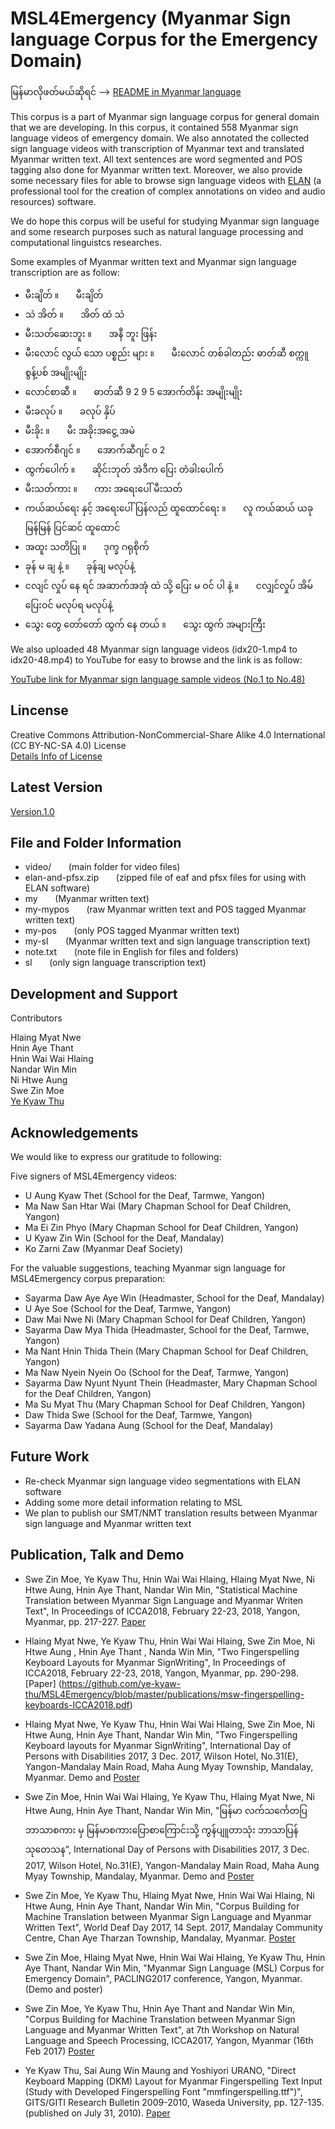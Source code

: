 # MSL4Emergency (Myanmar Sign language Corpus for the Emergency Domain)  

မြန်မာလိုဖတ်မယ်ဆိုရင် -->  [README in Myanmar language](https://github.com/ye-kyaw-thu/MSL4Emergency/blob/master/README-my.md)  

This corpus is a part of Myanmar sign language corpus for general domain that we are developing. In this corpus, it contained 558 Myanmar sign language videos of emergency domain. We also annotated the collected sign language videos with transcription of Myanmar text and translated Myanmar written text. All text sentences are word segmented and POS tagging also done for Myanmar written text. Moreover, we also provide some necessary files for able to browse sign language videos with [ELAN](https://tla.mpi.nl/tools/tla-tools/elan/) (a professional tool for the creation of complex annotations on video and audio resources) software.

We do hope this corpus will be useful for studying Myanmar sign language and some research purposes such as natural language processing and computational linguistcs researches.

Some examples of Myanmar written text and Myanmar sign language transcription are as follow:  

* မီးချိတ် ။ &nbsp;&nbsp;&nbsp;&nbsp;&nbsp; မီးချိတ်  
* သဲ အိတ် ။ &nbsp;&nbsp;&nbsp;&nbsp;&nbsp; အိတ် ထဲ သဲ  
* မီးသတ်ဆေးဘူး ။ &nbsp;&nbsp;&nbsp;&nbsp;&nbsp; အနီ ဘူး ဖြန်း  
* မီးလောင် လွယ် သော ပစ္စည်း များ ။ &nbsp;&nbsp;&nbsp;&nbsp;&nbsp; မီးလောင် တစ်ခါတည်း ဓာတ်ဆီ စက္ကူ စွန့်ပစ် အမျိုးမျိုး  
* လောင်စာဆီ ။ &nbsp;&nbsp;&nbsp;&nbsp;&nbsp; ဓာတ်ဆီ 9 2 9 5 အောက်တိန်း အမျိုးမျိုး  
* မီးခလုပ် ။ &nbsp;&nbsp;&nbsp;&nbsp;&nbsp; ခလုပ် နှိပ်  
* မီးခိုး ။ &nbsp;&nbsp;&nbsp;&nbsp;&nbsp; မီး အခိုးအငွေ့ အမဲ  
* အောက်စီဂျင် ။ &nbsp;&nbsp;&nbsp;&nbsp;&nbsp; အောက်ဆီဂျင် o 2  
* ထွက်ပေါက် ။ &nbsp;&nbsp;&nbsp;&nbsp;&nbsp; ဆိုင်းဘုတ် အဲဒီက ပြေး တံခါးပေါက်  
* မီးသတ်ကား ။ &nbsp;&nbsp;&nbsp;&nbsp;&nbsp; ကား အရေးပေါ် မီးသတ်  
* ကယ်ဆယ်ရေး နှင့် အရေးပေါ် ပြန်လည် ထူထောင်ရေး ။ &nbsp;&nbsp;&nbsp;&nbsp;&nbsp; လူ ကယ်ဆယ် ယခု မြန်မြန် ပြင်ဆင် ထူထောင်  
* အထူး သတိပြု ။ &nbsp;&nbsp;&nbsp;&nbsp;&nbsp; ဒုက္ခ ဂရုစိုက်  
* ခုန် မ ချ နဲ့ ။ &nbsp;&nbsp;&nbsp;&nbsp;&nbsp; ခုန်ချ မလုပ်နဲ့  
* ငလျင် လှုပ် နေ ရင် အဆာက်အအုံ ထဲ သို့ ပြေး မ ဝင် ပါ နဲ့ ။ &nbsp;&nbsp;&nbsp;&nbsp;&nbsp; ငလျှင်လှုပ် အိမ် ပြေးဝင် မလုပ်ရ မလုပ်နဲ့  
* သွေး တွေ တော်တော် ထွက် နေ တယ် ။ &nbsp;&nbsp;&nbsp;&nbsp;&nbsp; သွေး ထွက် အများကြီး  

We also uploaded 48 Myanmar sign language videos (idx20-1.mp4 to idx20-48.mp4) to YouTube for easy to browse and the link is as follow:

[YouTube link for Myanmar sign language sample videos (No.1 to No.48)](https://www.youtube.com/playlist?list=PLcEIKqU2ZkWKe0aGzGoKH5OtdjSHF3L_f)

## Lincense
Creative Commons Attribution-NonCommercial-Share Alike 4.0 International (CC BY-NC-SA 4.0) License  
[Details Info of License](https://creativecommons.org/licenses/by-nc-sa/4.0/)

## Latest Version

[Version.1.0](https://github.com/ye-kyaw-thu/MSL4Emergency/tree/master/msl4emergency-ver-1.0)  

## File and Folder Information

* video/ &nbsp;&nbsp;&nbsp;&nbsp;&nbsp; (main folder for video files)  
* elan-and-pfsx.zip &nbsp;&nbsp;&nbsp;&nbsp;&nbsp; (zipped file of eaf and pfsx files for using with ELAN software)  
* my &nbsp;&nbsp;&nbsp;&nbsp;&nbsp; (Myanmar written text)  
* my-mypos &nbsp;&nbsp;&nbsp;&nbsp;&nbsp; (raw Myanmar written text and POS tagged Myanmar written text)  
* my-pos &nbsp;&nbsp;&nbsp;&nbsp;&nbsp; (only POS tagged Myanmar written text)  
* my-sl &nbsp;&nbsp;&nbsp;&nbsp;&nbsp; (Myanmar written text and sign language transcription text)  
* note.txt &nbsp;&nbsp;&nbsp;&nbsp;&nbsp; (note file in English for files and folders)  
* sl &nbsp;&nbsp;&nbsp;&nbsp;&nbsp; (only sign language transcription text) 

## Development and Support

Contributors 

Hlaing Myat Nwe  
Hnin Aye Thant  
Hnin Wai Wai Hlaing  
Nandar Win Min  
Ni Htwe Aung  
Swe Zin Moe  
[Ye Kyaw Thu](https://sites.google.com/site/yekyawthunlp/)  

## Acknowledgements
We would like to express our gratitude to following:

Five signers of MSL4Emergency videos: 
* U Aung Kyaw Thet (School for the Deaf, Tarmwe, Yangon)  
* Ma Naw San Htar Wai (Mary Chapman School for Deaf Children, Yangon)  
* Ma Ei Zin Phyo (Mary Chapman School for Deaf Children, Yangon)  
* U Kyaw Zin Win (School for the Deaf, Mandalay)  
* Ko Zarni Zaw (Myanmar Deaf Society)  

For the valuable suggestions, teaching Myanmar sign language for MSL4Emergency corpus preparation:

* Sayarma Daw Aye Aye Win (Headmaster, School for the Deaf, Mandalay)  
* U Aye Soe  (School for the Deaf, Tarmwe, Yangon)  
* Daw Mai Nwe Ni (Mary Chapman School for Deaf Children, Yangon)  
* Sayarma Daw Mya Thida (Headmaster, School for the Deaf, Tarmwe, Yangon)  
* Ma Nant Hnin Thida Thein (Mary Chapman School for Deaf Children, Yangon)  
* Ma Naw Nyein Nyein Oo  (School for the Deaf, Tarmwe, Yangon)   
* Sayarma Daw Nyunt Nyunt Thein (Headmaster, Mary Chapman School for the Deaf Children, Yangon)  
* Ma Su Myat Thu (Mary Chapman School for Deaf Children, Yangon)
* Daw Thida Swe  (School for the Deaf, Tarmwe, Yangon)  
* Sayarma Daw Yadana Aung (School for the Deaf, Mandalay)

## Future Work  

* Re-check Myanmar sign language video segmentations with ELAN software  
* Adding some more detail information relating to MSL  
* We plan to publish our SMT/NMT translation results between Myanmar sign language and Myanmar written text  

## Publication, Talk and Demo  

* Swe Zin Moe, Ye Kyaw Thu, Hnin Wai Wai Hlaing, Hlaing Myat Nwe, Ni Htwe Aung, Hnin Aye Thant, Nandar Win Min, "Statistical Machine Translation between Myanmar Sign Language and Myanmar Writen Text", In Proceedings of ICCA2018, February 22-23, 2018, Yangon, Myanmar, pp. 217-227. [Paper](https://github.com/ye-kyaw-thu/MSL4Emergency/blob/master/publications/SMT-between-MSL-and-MyanmarWrittenText-ICCA2018.pdf)

* Hlaing Myat Nwe, Ye Kyaw Thu, Hnin Wai Wai Hlaing, Swe Zin Moe, Ni Htwe Aung , Hnin Aye Thant , Nanda Win Min, "Two Fingerspelling Keyboard Layouts for Myanmar SignWriting", In Proceedings of ICCA2018, February 22-23, 2018, Yangon, Myanmar, pp. 290-298. [Paper] (https://github.com/ye-kyaw-thu/MSL4Emergency/blob/master/publications/msw-fingerspelling-keyboards-ICCA2018.pdf)

* Hlaing Myat Nwe, Ye Kyaw Thu, Hnin Wai Wai Hlaing, Swe Zin Moe, Ni Htwe Aung, Hnin Aye Thant, Nandar Win Min, "Two Fingerspelling Keyboard layouts for Myanmar SignWriting", International Day of Persons with Disabilities 2017, 3 Dec. 2017, Wilson Hotel, No.31(E), Yangon-Mandalay Main Road, Maha Aung Myay Township, Mandalay, Myanmar. Demo and [Poster](https://github.com/ye-kyaw-thu/MSL4Emergency/blob/master/publications/poster4WWD2017update3.pdf)

* Swe Zin Moe, Hnin Wai Wai Hlaing, Ye Kyaw Thu, Hlaing Myat Nwe, Ni Htwe Aung, Hnin Aye Thant, Nandar Win Min, "မြန်မာ လက်သင်္ကေတပြဘာသာစကား မှ မြန်မာစကားပြောစာကြောင်းသို့ ကွန်ပျူတာသုံး ဘာသာပြန် သုတေသန", International Day of Persons with Disabilities 2017, 3 Dec. 2017, Wilson Hotel, No.31(E), Yangon-Mandalay Main Road, Maha Aung Myay Township, Mandalay, Myanmar. Demo and [Poster](https://github.com/ye-kyaw-thu/MSL4Emergency/blob/master/publications/szm-wdd2017-dec-poster.pdf)

* Swe Zin Moe, Ye Kyaw Thu, Hlaing Myat Nwe, Hnin Wai Wai Hlaing, Ni Htwe Aung, Hnin Aye Thant, Nandar Win Min, "Corpus Building for Machine Translation between Myanmar Sign Language and Myanmar Written Text", World Deaf Day 2017, 14 Sept. 2017, Mandalay Community Centre, Chan Aye Tharzan Township, Mandalay, Myanmar. [Poster](https://drive.google.com/file/d/0B0XRrhSPIXfKd2paNXBvTVQzTEU/view?usp=sharing)

* Swe Zin Moe, Hlaing Myat Nwe, Hnin Wai Wai Hlaing, Ye Kyaw Thu, Hnin Aye Thant, Nandar Win Min, "Myanmar Sign Language (MSL) Corpus for Emergency Domain", PACLING2017 conference, Yangon, Myanmar. (Demo and poster)  

* Swe Zin Moe, Ye Kyaw Thu, Hnin Aye Thant and Nandar Win Min, "Corpus Building for Machine Translation between Myanmar Sign Language and Myanmar Written Text", at 7th Workshop on Natural Language and Speech Processing, ICCA2017, Yangon, Myanmar (16th Feb 2017) [Poster](https://drive.google.com/file/d/0B0XRrhSPIXfKLXhWaGE1dUpkVFU/view)  

* Ye Kyaw Thu, Sai Aung Win Maung and Yoshiyori URANO, "Direct Keyboard Mapping (DKM) Layout for Myanmar Fingerspelling Text Input (Study with Developed Fingerspelling Font "mmfingerspelling.ttf")", GITS/GITI Research Bulletin 2009-2010, Waseda University, pp. 127-135.  (published on July 31, 2010). [Paper](http://gits-db.jp/bulletin/2009/papers/127-135.pdf)  

